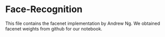 # Face-Recognition
This file contains the facenet implementation by Andrew Ng.
We obtained facenet weights from github for our notebook.
